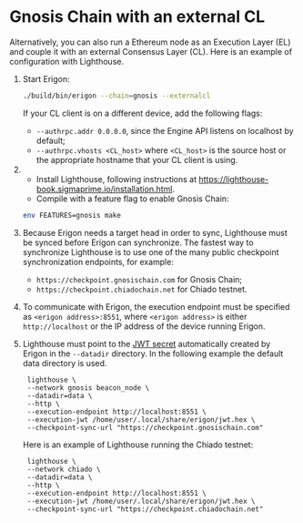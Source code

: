 # Gnosis Chain with an external CL

Alternatively, you can also run a Ethereum node as an Execution Layer (EL) and couple it with an external Consensus Layer (CL). Here is an example of configuration with Lighthouse.

1. Start Erigon:

    ```bash
    ./build/bin/erigon --chain=gnosis --externalcl 
    ```

    If your CL client is on a different device, add the following flags:
    - `--authrpc.addr 0.0.0.0`, since the Engine API listens on localhost by default;
    - `--authrpc.vhosts <CL_host>` where `<CL_host>` is the source host or the appropriate hostname that your CL client is using.



2. - Install Lighthouse, following instructions at <https://lighthouse-book.sigmaprime.io/installation.html>.
    - Compile with a feature flag to enable Gnosis Chain:
    ```bash
    env FEATURES=gnosis make
    ```


3. Because Erigon needs a target head in order to sync, Lighthouse must be synced before Erigon can synchronize. The fastest way to synchronize Lighthouse is to use one of the many public checkpoint synchronization endpoints, for example:

    - `https://checkpoint.gnosischain.com` for Gnosis Chain;
    - `https://checkpoint.chiadochain.net` for Chiado testnet.


4. To communicate with Erigon, the execution endpoint must be specified as `<erigon address>:8551`, where `<erigon address>` is either `http://localhost` or the IP address of the device running Erigon.

5. Lighthouse must point to the [JWT secret](/advanced/jwt.md) automatically created by Erigon in the `--datadir` directory. In the following example the default data directory is used.

        lighthouse \
        --network gnosis beacon_node \
        --datadir=data \
        --http \
        --execution-endpoint http://localhost:8551 \
        --execution-jwt /home/user/.local/share/erigon/jwt.hex \
        --checkpoint-sync-url "https://checkpoint.gnosischain.com"

    Here is an example of Lighthouse running the Chiado testnet:

        lighthouse \
        --network chiado \
        --datadir=data \
        --http \
        --execution-endpoint http://localhost:8551 \
        --execution-jwt /home/user/.local/share/erigon/jwt.hex \
        --checkpoint-sync-url "https://checkpoint.chiadochain.net"
